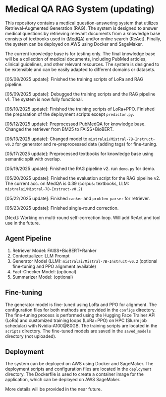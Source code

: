 # Medical QA RAG System (updating)
This repository contains a medical question-answering system that utilizes Retrieval-Augmented Generation (RAG). The system is designed to answer medical questions by retrieving relevant documents from a knowledge base consists of textbooks used in ([MedQA](https://github.com/jind11/MedQA)) and/or online search (ReAct). Finally, the system can be deployed on AWS using Docker and SageMaker. 

The current knowledge base is for testing only. The final knowledge base will be a collection of medical documents, including PubMed articles, clinical guidelines, and other relevant resources. The system is designed to be extensible and can be easily adapted to different domains or datasets.

[05/08/2025 update]: Finished the training scripts of LoRa and RAG pipeline.

[05/09/2025 update]: Debugged the training scripts and the RAG pipeline v1. The system is now fully functional.

[05/10/2025 update]: Finished the training scripts of LoRa+PPO. Finished the preparation of the deployment scripts except `predictor.py`. 

[05/12/2025 update]: Preprocessed PubMedQA for knowledge base. Changed the retriever from BM25 to FAISS+BioBERT. 

[05/13/2025 update]: Changed model to `mistralai/Mistral-7B-Instruct-v0.2` for generator and re-preprocessed data (adding tags) for fine-tuning.

[05/17/2025 update]: Preprocessed textbooks for knowledge base using semantic split with overlap.

[05/19/2025 update]: Finished the RAG pipeline v2. run `demo.py` for demo.

[05/20/2025 update]: Finished the evaluation script for the RAG pipeline v2. The current acc. on MedQA is 0.39 (corpus: textbooks, LLM: `mistralai/Mistral-7B-Instruct-v0.2`)

[05/22/2025 update]: Finished `ranker` and `problem parser` for retriever. 

[05/23/2025 update]: Finished single-round correction. 

[Next]: Working on multi-round self-correction loop. Will add ReAct and tool use in the future. 

## Agent Pipeline
1. Retriever Model: FAISS+BioBERT+Ranker
2. Contextualizer: LLM Prompt 
3. Generator Model (LLM): `mistralai/Mistral-7B-Instruct-v0.2` (optional fine-tuning and PPO alignment available)
4. Fact-Checker Model: (optional)
5. Summarizer Model: (optional)

## Fine-tuning
The generator model is fine-tuned using LoRa and PPO for alignment. The configuration files for both methods are provided in the `configs` directory. The fine-tuning process is performed using the Hugging Face Trainer API (LoRa) and customized training loops (LoRa+PPO) on HPC (Slurm job schedular) with Nvidia-A100@80GB. The training scripts are located in the `scripts` directory. The fine-tuned models are saved in the `saved_models` directory (not uploaded).

## Deployment
The system can be deployed on AWS using Docker and SageMaker. The deployment scripts and configuration files are located in the `deployment` directory. The Dockerfile is used to create a container image for the application, which can be deployed on AWS SageMaker. 

More details will be provided in the near future.



